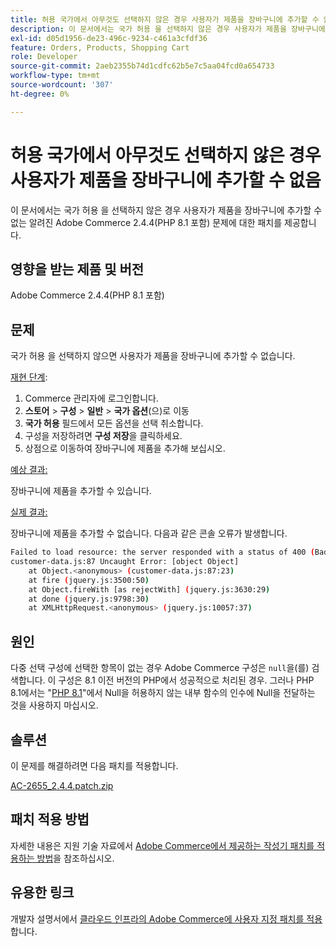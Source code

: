 ```yaml
---
title: 허용 국가에서 아무것도 선택하지 않은 경우 사용자가 제품을 장바구니에 추가할 수 없음
description: 이 문서에서는 국가 허용 을 선택하지 않은 경우 사용자가 제품을 장바구니에 추가할 수 없는 알려진 Adobe Commerce 2.4.4(PHP 8.1 포함) 문제에 대한 패치를 제공합니다.
exl-id: d05d1956-de23-496c-9234-c461a3cfdf36
feature: Orders, Products, Shopping Cart
role: Developer
source-git-commit: 2aeb2355b74d1cdfc62b5e7c5aa04fcd0a654733
workflow-type: tm+mt
source-wordcount: '307'
ht-degree: 0%

---
```


# 허용 국가에서 아무것도 선택하지 않은 경우 사용자가 제품을 장바구니에 추가할 수 없음

이 문서에서는 국가 허용 을 선택하지 않은 경우 사용자가 제품을 장바구니에 추가할 수 없는 알려진 Adobe Commerce 2.4.4(PHP 8.1 포함) 문제에 대한 패치를 제공합니다.

## 영향을 받는 제품 및 버전

Adobe Commerce 2.4.4(PHP 8.1 포함)

## 문제

국가 허용 을 선택하지 않으면 사용자가 제품을 장바구니에 추가할 수 없습니다.

<u>재현 단계</u>:

1. Commerce 관리자에 로그인합니다.
1. **스토어** > **구성** > **일반** > **국가 옵션**(으)로 이동
1. **국가 허용** 필드에서 모든 옵션을 선택 취소합니다.
1. 구성을 저장하려면 **구성 저장**&#x200B;을 클릭하세요.
1. 상점으로 이동하여 장바구니에 제품을 추가해 보십시오.

<u>예상 결과:</u>

장바구니에 제품을 추가할 수 있습니다.

<u>실제 결과:</u>

장바구니에 제품을 추가할 수 없습니다. 다음과 같은 콘솔 오류가 발생합니다.

```bash
Failed to load resource: the server responded with a status of 400 (Bad Request)
customer-data.js:87 Uncaught Error: [object Object]
    at Object.<anonymous> (customer-data.js:87:23)
    at fire (jquery.js:3500:50)
    at Object.fireWith [as rejectWith] (jquery.js:3630:29)
    at done (jquery.js:9798:30)
    at XMLHttpRequest.<anonymous> (jquery.js:10057:37)
```

## 원인

다중 선택 구성에 선택한 항목이 없는 경우 Adobe Commerce 구성은 `null`을(를) 검색합니다. 이 구성은 8.1 이전 버전의 PHP에서 성공적으로 처리된 경우. 그러나 PHP 8.1에서는 &quot;[PHP 8.1](https://wiki.php.net/rfc/deprecate_null_to_scalar_internal_arg)&quot;에서 Null을 허용하지 않는 내부 함수의 인수에 Null을 전달하는 것을 사용하지 마십시오.

## 솔루션

이 문제를 해결하려면 다음 패치를 적용합니다.

[AC-2655_2.4.4.patch.zip](assets/AC-2655_2.4.4.patch.zip)

## 패치 적용 방법

자세한 내용은 지원 기술 자료에서 [Adobe Commerce에서 제공하는 작성기 패치를 적용하는 방법](/help/how-to/general/how-to-apply-a-composer-patch-provided-by-magento.md)을 참조하십시오.

## 유용한 링크

개발자 설명서에서 [클라우드 인프라의 Adobe Commerce에 사용자 지정 패치를 적용](https://experienceleague.adobe.com/en/docs/commerce-cloud-service/user-guide/develop/upgrade/apply-patches)합니다.
